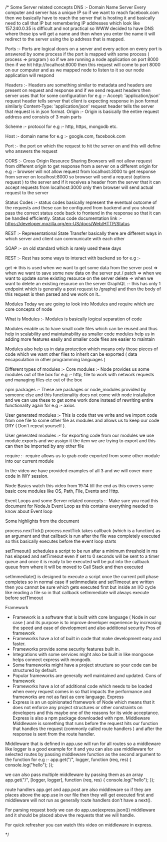/*
Some Server related concepts
DNS :- Domain Name Server Every computer and server has a unique IP so if we want to reach facebook.com then we basically have to reach the server that is hosting it and basically need to call that IP but remembering IP addresses which look like 157.240.0.35 is difficult and not practical so WWW decided to have DNS where these ips will get a name and then when you enter the name it will redirect to the server using the ip address that is mapped.

Ports :- Ports are logical doors on a server and every action on every port is answered by some process if the port is mapped with some process ( process => program ) so if we are running a node application on port 8000 then if we hit http://localhost:8000 then this request will come to port 8000 on our computer and as we mapped node to listen to it so our node application will respond

Headers :- Headers are something similar to metadata and headers are present on request and response and if we send request headers then server uses that for some configuration for e.g :- Accept: 'application/json' request header tells server that client is expecting response in json format similarly Content-Type: 'application/json' request header tells the server that request is in json format. Origin :- Origin is basically the entire request address and consists of 3 main parts

Scheme :- protocol for e.g :- http, https, mongodb etc.

Host :- domain name for e.g :- google.com, facebook.com

Port :- the port on which the request to hit the server on and this will define who answers the request

CORS :- Cross Origin Resource Sharing Browsers will not allow request from different origin to get response from a server on a different origin for e.g :- browser will not allow request from localhost:3000 to get response from server on localhost:8000 so browser will send a request (options request ) to the server and if it receives a header from the server that it can accept requests from localhost:3000 only then browser will send actual request to the server

Status Codes :- status codes basically represent the eventual outcome of the requests and these can be configured from backend and you should pass the correct status code back to frontend in the response so that it can be handled efficiently. Status code documentation link :- https://developer.mozilla.org/en-US/docs/Web/HTTP/Status

REST :- Representational State Transfer basically there are different ways in which server and client can communicate with each other

SOAP :- on old standard which is rarely used these days

REST :- Rest has some ways to interact with backend so for e.g :-

get => this is used when we want to get some data from the server
post => when we want to save some new data on the server
put / patch => when we want to update some existing resource on the server
delete => when we want to delete an existing resource on the server
GraphQL :- this has only 1 endpoint which is generally a post request to /graphql and then the body of this request is then parsed and we work on it..

Modules
Today we are going to look into Modules and require which are core concepts of node

What is Modules :-
Modules is basically logical separation of code

Modules enable us to have small code files which can be reused and thus help in scalability and maintainability as smaller code modules help us in adding more features easily and smaller code files are easier to maintain

Modules also help us in data protection which means only those pieces of code which we want other files to inherit can be exported ( data encapsulation in other programming languages )

Different types of modules :-
Core modules :- Node provides us some modules out of the box for e.g :- http, file to work with network requests and managing files etc out of the box

npm packages :- These are packages or node_modules provided by someone else and this functionality does not come with node installation and we can use these to get some work done instead of rewriting entire functionality again for e.g :- axios

User generated modules :- This is code that we write and we import code from one file to some other file as modules and allows us to keep our code DRY ( Don't repeat yourself ).

User generated modules :- for exporting code from our modules we use module.exports and we assign it the item we are trying to export and this can then be imported by any other file

require :- require allows us to grab code exported from some other module into our current module

In the video we have provided examples of all 3 and we will cover more code in IWY session.

Node Basics watch this video from 19:14 till the end as this covers some basic core modules like OS, Path, File, Events and Http.

Event Loops and some Server related concepts :-
Make sure you read this document for NodeJs Event Loop as this contains everything needed to know about Event loop

Some highlights from the document

process.nextTick() process.nextTick takes callback (which is a function) as an argument and that callback is run after the file was completely executed so this basically executes before the event loop starts

setTimeout() schedules a script to be run after a minimum threshold in ms has elapsed and setTimeout even if set to 0 seconds will be sent to a timer queue and once it is ready to be executed will be put into the callback queue from where it will be moved to Call Stack and then executed

setImmediate() is designed to execute a script once the current poll phase completes so in normal case if setImmediate and setTimeout are written then you cannot be sure which gets executed first but inside an I/O cycle like reading a file so in that callback setImmediate will always execute before setTimeout

Framework
- Framework is a software that is built with core language ( Node in our case ) and its purpose is to improve developer experience by increasing the speed and ease of development and also additional security
Pros of framework
- Frameworks have a lot of built in code that make development easy and faster.
- Frameworks provide some security features built in.
- Integrations with some services might also be built in like mongoose helps connect express with mongodb.
- Some frameworks might have a project structure so your code can be structured by default.
- Popular frameworks are generally well maintained and updated. 
Cons of framework
- Frameworks have a lot of additional code which needs to be loaded when every request comes in so that impacts the performance and frameworks are not as fast as core language.
Express
- Express is an un opinionated framework of Node which means that it does not enforce any project structures or other constraints on developers and this maybe one of the reasons for its wide acceptance. Express is also a npm package downloaded with npm.
Middleware
Middleware is something that runs before the request hits our function that handles the request (commonly called route handlers ) and after the response is sent from the route handler.

Middleware that is defined in app.use will run for all routes so a middleware like logger is a good example for it and you can also use middleware for selected routes by passing middleware function as the second argument to the function for e.g :- app.get("/", logger, function (req, res) { console.log("hello"); });

we can also pass multiple middleware by passing them as an array app.get("/", [logger, logger], function (req, res) { console.log("hello"); });

route handlers app.get and app.post are also middleware so if they are places above the app.use in our file then they will get executed first and middleware will not run as generally route handlers don't have a next().

For parsing request body we can do app.use(express.json()) middleware and it should be placed above the requests that we will handle.

For quick refresher you can watch this video on middleware in express.

*/
